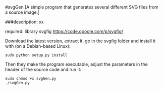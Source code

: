 #svgGen 
[A simple program that generates several different SVG files from a source image.]
  
  
###description:
xx

required: library svgfig https://code.google.com/p/svgfig/

Download the latest version, extract it, go in the svgfig folder and install it with (on a Debian-based Linux):

	sudo python setup.py install

Then they make the program executable, adjust the parameters in the header of the source code and run it:

	sudo chmod +x svgGen.py
	./svgGen.py